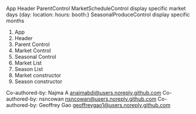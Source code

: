 

App
  Header
  ParentControl
    MarketScheduleControl 
      display specific market days
        {day: 
        location:
        hours: 
        booth:} 
    SeasonalProduceControl
      display specific months

1. App
2. Header
3. Parent Control
4. Market Control
5. Seasonal Control
6. Market List
7. Season List
8. Market constructor
9. Season constructor

Co-authored-by: Najma A <anajmabdi@users.noreply.github.com>
Co-authored-by: nsncowan <nsncowan@users.noreply.github.com>
Co-authored-by: Geoffrey Gao <geoffreygao1@users.noreply.github.com>